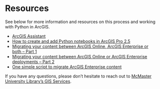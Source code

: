 # Resources 

See below for more information and resources on this process and working with Python in ArcGIS. 

- [ArcGIS Assistant](https://assistant.esri-ps.com/signin)
- [How to create and add Python notebooks in ArcGIS Pro 2.5](https://www.esri.com/arcgis-blog/products/arcgis-pro/analytics/how-to-create-and-add-python-notebooks-in-arcgis-pro-2-5/) 
- [Migrating your content between ArcGIS Online, ArcGIS Enterprise or both – Part 1](https://resources.esri.ca/getting-technical/migrating-your-content-between-arcgis-online-arcgis-enterprise-or-both-part-1) 
- [Migrating your content between ArcGIS Online or ArcGIS Enterprise deployments – Part 2](https://resources.esri.ca/getting-technical/migrate-your-content-between-arcgis-online-or-arcgis-enterprise-deployments-or-both-part-2) 
- [One simple script to migrate ArcGIS Enterprise content](https://resources.esri.ca/getting-technical/one-simple-script-to-migrate-arcgis-enterprise-content) 


If you have any questions, please don’t hesitate to reach out to [McMaster University Library’s GIS Services](mailto:libgis@mcmaster.ca).  
